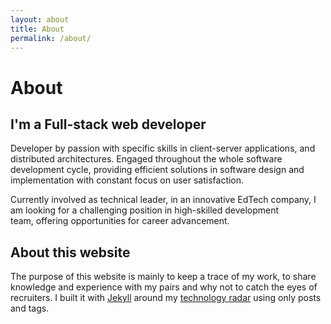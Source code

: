 ```yaml
---
layout: about
title: About
permalink: /about/
---
```


# About

## I'm a Full-stack web developer
Developer by passion with specific skills in client-server applications, and distributed architectures. Engaged throughout the whole software development cycle, providing efficient solutions in software design and implementation with constant focus on user satisfaction.

Currently involved as technical leader, in an innovative EdTech company, I am looking for a challenging position in high-skilled development team, offering opportunities for career advancement.


## About this website

The purpose of this website is mainly to keep a trace of my work, to share knowledge and experience with my pairs and why not to
catch the eyes of recruiters. I built it with [Jekyll](/tags/jekyll) around my [technology radar](https://www.thoughtworks.com/insights/blog/build-your-own-technology-radar?utm_campaign=technology-radar&utm_medium=email&utm_source=marketo&mkt_tok=3RkMMJWWfF9wsRonv6%2FIcO%2FhmjTEU5z16e8qUa6yiokz2EFye%2BLIHETpodcMTcZnNbnYDBceEJhqyQJxPr3EJdkNy9F4RhPrCQ%3D%3D)
using only posts and tags.

